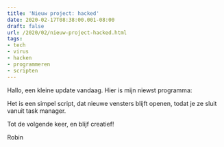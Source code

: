 ```yaml
---
title: 'Nieuw project: hacked'
date: 2020-02-17T08:38:00.001-08:00
draft: false
url: /2020/02/nieuw-project-hacked.html
tags: 
- tech
- virus
- hacken
- programmeren
- scripten
---
```


Hallo, een kleine update vandaag. Hier is mijn niewst programma:  
  
  
  
  
Het is een simpel script, dat nieuwe vensters blijft openen, todat je ze sluit vanuit task manager.   
  
Tot de volgende keer, en blijf creatief!  
  
Robin